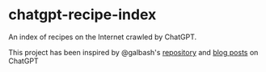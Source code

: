 # chatgpt-recipe-index

An index of recipes on the Internet crawled by ChatGPT.

This project has been inspired by @galbash's [repository](https://github.com/galbash) and [blog posts](https://betterprogramming.pub/how-chatgpt-got-me-drunk-614d72d37f6f) on ChatGPT
